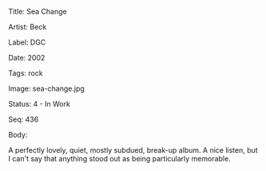 Title:  Sea Change

Artist: Beck

Label:  DGC

Date:   2002

Tags:   rock

Image:  sea-change.jpg

Status: 4 - In Work

Seq:    436

Body: 

A perfectly lovely, quiet, mostly subdued, break-up album. A nice listen, but I can't say that anything stood out as being particularly memorable. 

